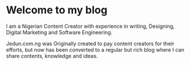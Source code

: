 # Welcome to my blog

I am a Nigerian Content Creator with experience in writing, Designing, Digital Marketing and Software Engineering.

Jedun.com.ng was Originally created to pay content creators for their efforts, but now has been converted to a regular but rich blog where I can share contents, knowledge and ideas.
